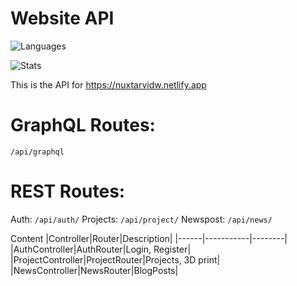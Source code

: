 # Website API

![Languages](https://arvidgithubembed.herokuapp.com/skills?languages=javascript,typescript,expressjs,graphql&backgroundcolor=0D1117&title=Languages%20used%20in%20this%20project&titlecolor=ffffff&textcolor=000000&boxcolor=c6bcbc&bordercolor=0D1117)

![Stats](https://arvidgithubembed.herokuapp.com/project?user=arvidwedtstein&repo=website-api&titlecolor=ffffff&textcolor=000000&boxcolor=c6bcbc&bordercolor=0D1117)


This is the API for https://nuxtarvidw.netlify.app

# GraphQL Routes:
```/api/graphql```

# REST Routes:
Auth: ```/api/auth/```
Projects: ```/api/project/```
Newspost: ```/api/news/```


Content
|Controller|Router|Description|
|------|-----------|--------|
|AuthController|AuthRouter|Login, Register|
|ProjectController|ProjectRouter|Projects, 3D print|
|NewsController|NewsRouter|BlogPosts|
